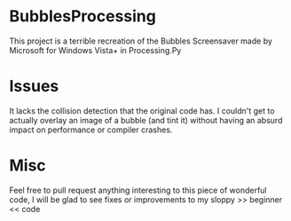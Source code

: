 # BubblesProcessing
This project is a terrible recreation of the Bubbles Screensaver made by Microsoft for Windows Vista+ in Processing.Py

# Issues

It lacks the collision detection that the original code has. 
I couldn't get to actually overlay an image of a bubble (and tint it) without having an absurd impact on performance or compiler crashes.

# Misc

Feel free to pull request anything interesting to this piece of wonderful code, I will be glad to see fixes or improvements to my sloppy >> beginner << code
